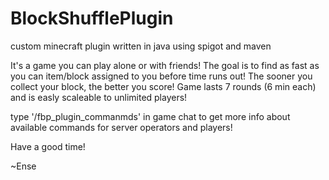 # BlockShufflePlugin
custom minecraft plugin written in java using spigot and maven

It's a game you can play alone or with friends! The goal is to find as fast as you can item/block assigned to you before time runs out!
The sooner you collect your block, the better you score! 
Game lasts 7 rounds (6 min each) and is easly scaleable to unlimited players!

type '/fbp_plugin_commanmds' in game chat to get more info about available commands for server operators and players!

Have a good time!

 ~Ense
